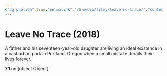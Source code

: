 ```yaml
---
{"dg-publish":true,"permalink":"/5-media/filmy/leave-no-trace/","contentClasses":"movie","tags":["to-watch","фильм","#Adventure","#Drama"]}
---
```


# Leave No Trace (2018)
​​A father and his seventeen-year-old daughter are living an ideal existence in a vast urban park in Portland, Oregon when a small mistake derails their lives forever.

**7.1** on [object Object]
